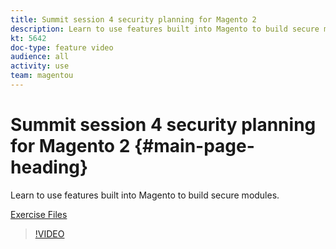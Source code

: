 ```yaml
---
title: Summit session 4 security planning for Magento 2
description: Learn to use features built into Magento to build secure modules​.
kt: 5642
doc-type: feature video
audience: all
activity: use
team: magentou
---
```


# Summit session 4 security planning for Magento 2 {#main-page-heading}

Learn to use features built into Magento to build secure modules​.

[Exercise Files](/help/security/assets/Security-Exercise-Files.zip)

>[!VIDEO](https://video.tv.adobe.com/v/35724?quality=12&learn=on)
